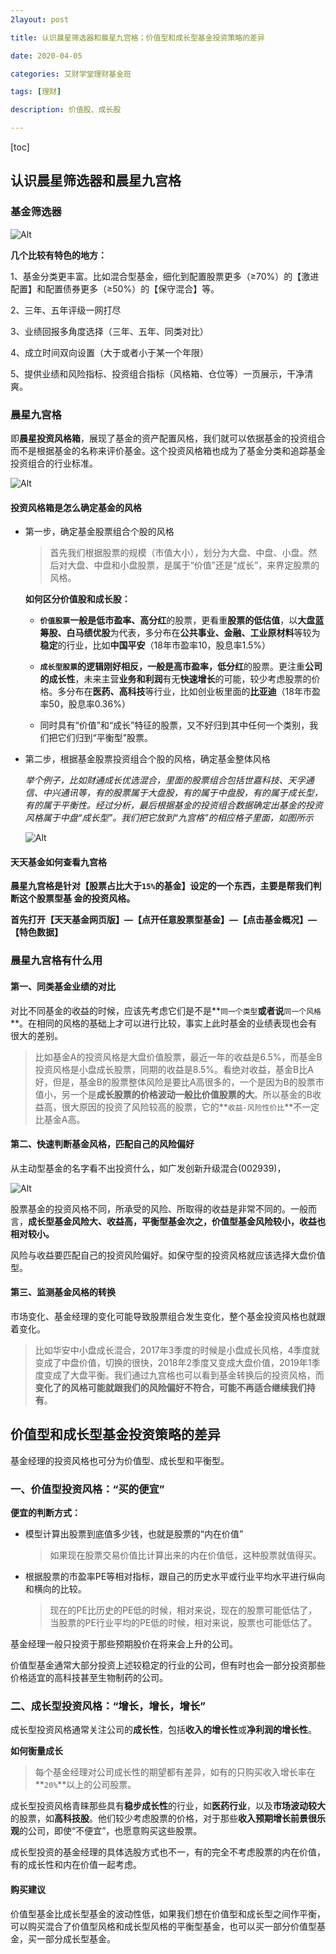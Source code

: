 ```yaml
---
2layout: post

title: 认识晨星筛选器和晨星九宫格；价值型和成长型基金投资策略的差异

date: 2020-04-05

categories: 艾财学堂理财基金班

tags: [理财]

description: 价值股、成长股

---
```


[toc]

## 认识晨星筛选器和晨星九宫格

### 基金筛选器

![Alt](https://user-images.githubusercontent.com/35519242/78501640-ffddaa80-778e-11ea-9618-7f72258ab742.png)



**几个比较有特色的地方：**

1、基金分类更丰富。比如混合型基金，细化到配置股票更多（≥70%）的【激进配置】和配置债券更多（≥50%）的【保守混合】等。

2、三年、五年评级一网打尽

3、业绩回报多角度选择（三年、五年、同类对比）

4、成立时间双向设置（大于或者小于某一个年限）

5、提供业绩和风险指标、投资组合指标（风格箱、仓位等）一页展示，干净清爽。

### 晨星九宫格

即**晨星投资风格箱**，展现了基金的资产配置风格，我们就可以依据基金的投资组合而不是根据基金的名称来评价基金。这个投资风格箱也成为了基金分类和追踪基金投资组合的行业标准。



![Alt](https://user-images.githubusercontent.com/35519242/78501734-94e0a380-778f-11ea-8749-a471ea0af6ed.png)

#### 投资风格箱是怎么确定基金的风格

- 第一步，确定基金股票组合个股的风格

  > 首先我们根据股票的规模（市值大小），划分为大盘、中盘、小盘。然后对大盘、中盘和小盘股票，是属于“价值”还是“成长”，来界定股票的风格。

  **如何区分价值股和成长股：**

  - **`价值股票`**一般是**低市盈率、高分红**的股票，更看重**股票的低估值**，以**大盘蓝筹股、白马绩优股**为代表，多分布在**公共事业、金融、工业原材料**等较为**稳定**的行业，比如**中国平安**（18年市盈率10，股息率1.5%）

  - **`成长型股票`**的逻辑刚好相反，一般是**高市盈率，低分红**的股票。更注重**公司的成长性**，未来主营**业务和利润**有无**快速增长**的可能，较少考虑股票的价格。多分布在**医药、高科技**等行业，比如创业板里面的**比亚迪**（18年市盈率50，股息率0.36%）

  - 同时具有“价值”和“成长”特征的股票，又不好归到其中任何一个类别，我们把它们归到“平衡型”股票。

- 第二步，根据基金股票投资组合个股的风格，确定基金整体风格

  *举个例子，比如财通成长优选混合，里面的股票组合包括世嘉科技、天孚通信、中兴通讯等，有的股票属于大盘股，有的属于中盘股，有的属于成长型，有的属于平衡性。经过分析，最后根据基金的投资组合数据确定出基金的投资风格属于中盘“成长型”。我们把它放到“九宫格”的相应格子里面，如图所示*

  ![Alt](https://user-images.githubusercontent.com/35519242/78501920-d291fc00-7790-11ea-90bd-05830fc29134.png)

#### 天天基金如何查看九宫格

**晨星九宫格是针对【股票占比大于`15%`的基金】设定的一个东西，主要是帮我们判断这个股票型基	金的投资风格。**

**首先打开【天天基金网页版】—【点开任意股票型基金】—【点击基金概况】—【特色数据】**

### 晨星九宫格有什么用

#### 第一、同类基金业绩的对比

对比不同基金的收益的时候，应该先考虑它们是不是**`同一个类型`**或者说**`同一个风格`**。在相同的风格的基础上才可以进行比较，事实上此时基金的业绩表现也会有很大的差别。

> 比如基金A的投资风格是大盘价值股票，最近一年的收益是6.5%，而基金B投资风格是小盘成长股票，同期的收益是8.5%。看绝对收益，基金B比A好，但是，基金B的股票整体风险是要比A高很多的，一个是因为B的股票市值小，另一个是**成长股票的价格波动一般比价值股票的大**。所以基金的B收益高，很大原因的投资了风险较高的股票，它的**`收益-风险性价比`**不一定比基金A高。

#### 第二、快速判断基金风格，匹配自己的风险偏好

从主动型基金的名字看不出投资什么，如广发创新升级混合(002939)，

![Alt](https://user-images.githubusercontent.com/35519242/78502173-3d900280-7792-11ea-85ce-853f49731ef0.png)

股票基金的投资风格不同，所承受的风险、所取得的收益是非常不同的。一般而言，**成长型基金风险大、收益高，平衡型基金次之，价值型基金风险较小，收益也相对较小。**

风险与收益要匹配自己的投资风险偏好。如保守型的投资风格就应该选择大盘价值型。

#### 第三、监测基金风格的转换

市场变化、基金经理的变化可能导致股票组合发生变化，整个基金投资风格也就跟着变化。

> 比如华安中小盘成长混合，2017年3季度的时候是小盘成长风格，4季度就变成了中盘价值，切换的很快，2018年2季度又变成大盘价值，2019年1季度变成了大盘平衡。我们通过九宫格也可以看到基金转换后的投资风格，而**变化了的风格可能就跟我们的风险偏好不符合，可能不再适合继续我们持有**。

## 价值型和成长型基金投资策略的差异

基金经理的投资风格也可分为价值型、成长型和平衡型。

### 一、价值型投资风格：“买的便宜”

**便宜的判断方式：**

- 模型计算出股票到底值多少钱，也就是股票的“内在价值”

  > 如果现在股票交易价值比计算出来的内在价值低，这种股票就值得买。

- 根据股票的市盈率PE等相对指标，跟自己的历史水平或行业平均水平进行纵向和横向的比较。

  > 现在的PE比历史的PE低的时候，相对来说，现在的股票可能低估了，当股票的PE行业平均的PE低的时候，相对来说，股票也可能低估了。

基金经理一般只投资于那些预期股价在将来会上升的公司。

价值型基金通常大部分投资上述较稳定的行业的公司，但有时也会一部分投资那些价格适宜的高科技甚至生物制药的公司。

### 二、成长型投资风格：“增长，增长，增长”

成长型投资风格通常关注公司的**成长性**，包括**收入的增长性**或**净利润的增长性**。

**如何衡量成长**

> 每个基金经理对公司成长性的期望都有差异，如有的只购买收入增长率在**`20%`**以上的公司股票。

成长型投资风格青睐那些具有**稳步成长性**的行业，如**医药行业**，以及**市场波动较大**的股票，如**高科技股**。他们较少考虑股票的价格，对于那些**收入预期增长前景很乐观**的公司，即使“不便宜”，也愿意购买这些股票。

成长型投资的基金经理的具体选股方式也不一，有的完全不考虑股票的内在价值，有的成长性和内在价值一起考虑。



#### 购买建议

价值型基金比成长型基金的波动性低，如果我们想在价值型和成长型之间作平衡，可以购买混合了价值型风格和成长型风格的平衡型基金，也可以买一部分价值型基金，买一部分成长型基金。